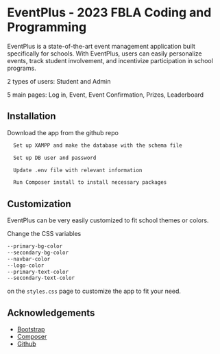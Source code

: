 
# EventPlus - 2023 FBLA Coding and Programming

EventPlus is a state-of-the-art event management application built specifically for schools. With EventPlus, users can easily personalize events, track student involvement, and incentivize participation in school programs.

2 types of users: Student and Admin

5 main pages: Log in, Event, Event Confirmation, Prizes, Leaderboard







## Installation

Download the app from the github repo

```bash
  Set up XAMPP and make the database with the schema file

  Set up DB user and password

  Update .env file with relevant information

  Run Composer install to install necessary packages
```
## Customization

EventPlus can be very easily customized to fit school themes or colors. 

Change the CSS variables
```bash
--primary-bg-color
--secondary-bg-color
--navbar-color
--logo-color
--primary-text-color
--secondary-text-color
```
on the `styles.css` page to customize the app to fit your need.

## Acknowledgements

 - [Bootstrap](https://getbootstrap.com/)
 - [Composer](https://getcomposer.org/)
 - [Github](https://github.com/)

